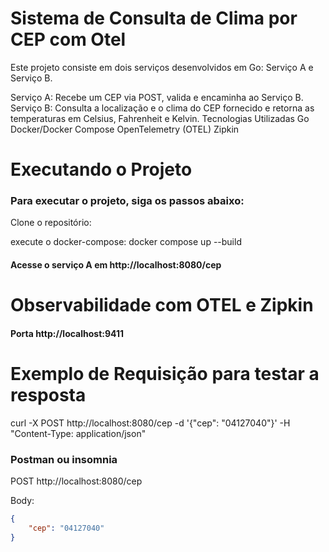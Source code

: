 # Sistema de Consulta de Clima por CEP com Otel

Este projeto consiste em dois serviços desenvolvidos em Go: Serviço A e Serviço B.

Serviço A: Recebe um CEP via POST, valida e encaminha ao Serviço B.
Serviço B: Consulta a localização e o clima do CEP fornecido e retorna as temperaturas em Celsius, Fahrenheit e Kelvin.
Tecnologias Utilizadas
Go
Docker/Docker Compose
OpenTelemetry (OTEL)
Zipkin

# Executando o Projeto

### Para executar o projeto, siga os passos abaixo:
Clone o repositório:

execute o docker-compose:
docker compose up --build

#### Acesse o serviço A em http://localhost:8080/cep

# Observabilidade com OTEL e Zipkin
#### Porta http://localhost:9411


# Exemplo de Requisição para testar a resposta

curl -X POST http://localhost:8080/cep -d '{"cep": "04127040"}' -H "Content-Type: application/json"

### Postman ou insomnia
POST http://localhost:8080/cep

Body:
```json
{
    "cep": "04127040"
}
```
